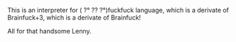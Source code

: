 This is an interpreter for ( ?° ?? ?°)fuckfuck language, which is a derivate of Brainfuck+3, which is a derivate of Brainfuck!

All for that handsome Lenny.
